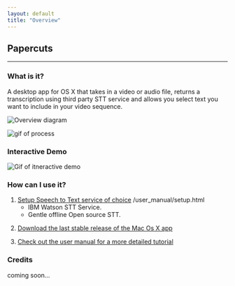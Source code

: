 ```yaml
---
layout: default
title: "Overview"
---
```


## Papercuts 

---

### What is it?

A desktop app for OS X that takes in a video or audio file, returns a transcription using third party STT service and allows you select text you want to include in your video sequence. 

![Overview diagram](/img/)
<!-- use diagram from blog post -->

![gif of process]()

<!-- make and add gif -->



### Interactive Demo 

![Gif of itneractive demo ]()

### How can I use it?

1. [Setup Speech to Text service of choice]() /user_manual/setup.html
	-  IBM Watson STT Service.
	-  Gentle offline Open source STT.
<!-- find bluemix tutorial on IBM site -->
2. [Download the last stable release of the Mac Os X app ]()     
<!--  -->
3. [Check out the user manual for a more detailed tutorial]()   



### Credits 

coming soon...